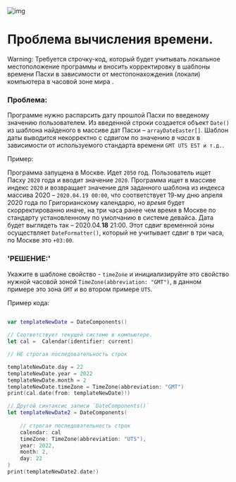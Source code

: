 
![img](https://1.bp.blogspot.com/-7sAukt-jl34/XsQ0ZjpZOVI/AAAAAAAAFZA/Aulf174cc8IvEVWXFnHlzXCj_9ZXBpd3gCK4BGAsYHg/w640-h86/Screenshot%2B2020-05-19%2Bat%2B22.23.01.png)

#  Проблема вычисления времени.

Warning:
Требуется строчку-код, который будет учитывать локальное местоположение программы и вносить корректировку в шаблоны времени Пасхи в зависимости от местопонахождения (локали)  компьютера в часовой зоне мира .

### Проблема:

Программе нужно распарсить дату прошлой Пасхи по введеному значению пользователем. Из введенной строки создается объект `Date()` из шаблона найденого в массиве дат Пасхи – `arrayDateEaster[]`. Шаблон даты выводится некорректно с сдвигом по значению _в часах_ в зависимости от используемого стандарта времени `GMT UTS EST и т.д.`. 

Пример:

Программа запущена в Москве. Идет `2050` год. Пользователь ищет Пасху `2020` года и вводит значение `2020`. Программа ищет в массиве индекс `2020` и возвращает значение для заданного шаблона из  индекса массива 2020 – `2020.04.19 00:00`, что соответствует 19-му дню апреля 2020 года по Григорианскому календарю, но _время_ будет скорректированно иначе,  на три часа ранее чем время в Москве по стандарту установленному по умолчанию в системе девайса. Дата будет выглядеть так – 2020.04.**18** 21:00. Этот сдвиг временной зоны осуществляет  `DateFormatter()`, который не учитывает сдвиг в три часа, по Москве это `+03:00`.

### 'РЕШЕНИЕ:'

Укажите в шаблоне свойство - `timeZone`   и инициализируйте это свойство нужной часовой зоной `TimeZone(abbreviation: "GMT")`, в данном примере это зона `GMT` и во втором примере `UTS`.

Пример кода:

```swift
    
var templateNewDate = DateComponents()

// Соответствует текущей системе в компьютере.
let cal =  Calendar(identifier: current)

// НЕ строгая последовательность строк

templateNewDate.day = 22
templateNewDate.year = 2022
templateNewDate.month = 2
templateNewDate.timeZone = TimeZone(abbreviation: "GMT")
print(cal.date(from: templateNewDate)!)

// Другой синтаксис записи `DateComponents()`
let templateNewDate2 = DateComponents(
    
    // строгая последовательность строк
    calendar: cal
    timeZone: TimeZone(abbreviation: "UTS"),
    year: 2022,
    month: 2,
    day: 22
)
print(templateNewDate2.date!)

```


